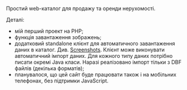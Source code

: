 Простий web-каталог для продажу та оренди нерухомості.

Деталі:

  * мій перший проект на PHP;
  * функція завантаження зображень;
  * додатковий standalone клієнт для автоматичного завантаження даних в каталог. Див. [Screenshots](Screenshots.md). Клієнт може виконувати автоматичний імпорт даних. Для кожного типу даних потрібно писати окремі Java класи. Наразі реалізовано імпорт тільки з DBF файлів (декілька форматів);
  * планувалося, що цей сайт буде працювати також і на мобільних телефонах, без підтримки JavaScript.


